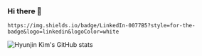 ### Hi there 👋

	https://img.shields.io/badge/LinkedIn-0077B5?style=for-the-badge&logo=linkedin&logoColor=white

<!--
**icecreamp/icecreamp** is a ✨ _special_ ✨ repository because its `README.md` (this file) appears on your GitHub profile.

Here are some ideas to get you started:

- 🔭 I’m currently working on ...
- 🌱 I’m currently learning ...
- 👯 I’m looking to collaborate on ...
- 🤔 I’m looking for help with ...
- 💬 Ask me about ...
- 📫 How to reach me: ...
- 😄 Pronouns: ...
- ⚡ Fun fact: ...
-->

![Hyunjin Kim's GitHub stats](https://github-readme-stats.vercel.app/api?username=icecreamp&show_icons=true&bg_color=00000000)
